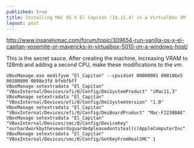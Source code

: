 ```yaml
---
published: true
title: Installing MAC OS X El Capitan (10.11.4) in a VirtualBox VM
layout: post
---
```


http://www.insanelymac.com/forum/topic/309654-run-vanilla-os-x-el-capitan-yosemite-or-mavericks-in-virtualbox-5010-on-a-windows-host/

This is the secret sauce. After creating the machine, increasing VRAM to 128mb and adding a second CPU, make these modifications to the vm.

```
VBoxManage.exe modifyvm "El_Capitan" --cpuidset 00000001 000106e5 00100800 0098e3fd bfebfbff
VBoxManage setextradata "El_Capitan" "VBoxInternal/Devices/efi/0/Config/DmiSystemProduct" "iMac11,3"
VBoxManage setextradata "El_Capitan" "VBoxInternal/Devices/efi/0/Config/DmiSystemVersion" "1.0"
VBoxManage setextradata "El_Capitan" "VBoxInternal/Devices/efi/0/Config/DmiBoardProduct" "Mac-F2238BAE"
VBoxManage setextradata "El_Capitan" "VBoxInternal/Devices/smc/0/Config/DeviceKey" "ourhardworkbythesewordsguardedpleasedontsteal(c)AppleComputerInc"
VBoxManage setextradata "El_Capitan" "VBoxInternal/Devices/smc/0/Config/GetKeyFromRealSMC" 1
```
